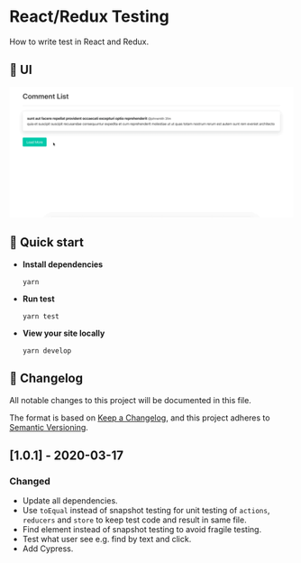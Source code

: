 # React/Redux Testing

How to write test in React and Redux.

## 🎨 UI

![UI](ui.gif)

## 🚀 Quick start

- **Install dependencies**

  ```
  yarn
  ```

- **Run test**

  ```
  yarn test
  ```

- **View your site locally**
  ```
  yarn develop
  ```

## 📝 Changelog

All notable changes to this project will be documented in this file.

The format is based on [Keep a Changelog](https://keepachangelog.com/en/1.0.0/),
and this project adheres to [Semantic Versioning](https://semver.org/spec/v2.0.0.html).

## [1.0.1] - 2020-03-17

### Changed

- Update all dependencies.
- Use `toEqual` instead of snapshot testing for unit testing of `actions`, `reducers` and `store` to keep test code and result in same file.
- Find element instead of snapshot testing to avoid fragile testing.
- Test what user see e.g. find by text and click.
- Add Cypress.
